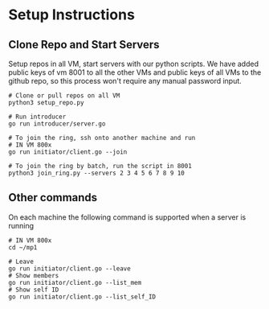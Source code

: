 # Setup Instructions

## Clone Repo and Start Servers

Setup repos in all VM,  start servers with our python scripts. 
We have added public keys of vm 8001 to all the other VMs and public keys of all VMs to the github repo, 
so this process won't require any manual password input.
```
# Clone or pull repos on all VM
python3 setup_repo.py

# Run introducer
go run introducer/server.go

# To join the ring, ssh onto another machine and run 
# IN VM 800x
go run initiator/client.go --join

# To join the ring by batch, run the script in 8001
python3 join_ring.py --servers 2 3 4 5 6 7 8 9 10
```

## Other commands

On each machine the following command is supported when a server is running
```
# IN VM 800x
cd ~/mp1

# Leave
go run initiator/client.go --leave
# Show members
go run initiator/client.go --list_mem
# Show self ID
go run initiator/client.go --list_self_ID
```
